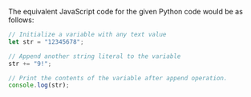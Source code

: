 The equivalent JavaScript code for the given Python code would be as follows:

```javascript
// Initialize a variable with any text value
let str = "12345678";

// Append another string literal to the variable 
str += "9!";

// Print the contents of the variable after append operation.
console.log(str);
```
